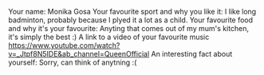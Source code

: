 Your name:
 Monika Gosa
Your favourite sport and why you like it: 
 I like long badminton, probably because I plyed it a lot as a child.
Your favourite food and why it's your favourite:
 Anyting that comes out of my mum's kitchen, it's simply the best :)
A link to a video of your favourite music
 https://www.youtube.com/watch?v=_Jtpf8N5IDE&ab_channel=QueenOfficial
An interesting fact about yourself:
 Sorry, can think of anytning :(


